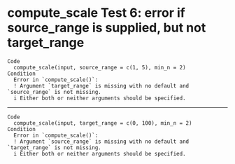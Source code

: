 # compute_scale Test 6: error if source_range is supplied, but not target_range

    Code
      compute_scale(input, source_range = c(1, 5), min_n = 2)
    Condition
      Error in `compute_scale()`:
      ! Argument `target_range` is missing with no default and `source_range` is not missing.
      i Either both or neither arguments should be specified.

---

    Code
      compute_scale(input, target_range = c(0, 100), min_n = 2)
    Condition
      Error in `compute_scale()`:
      ! Argument `source_range` is missing with no default and `target_range` is not missing.
      i Either both or neither arguments should be specified.

